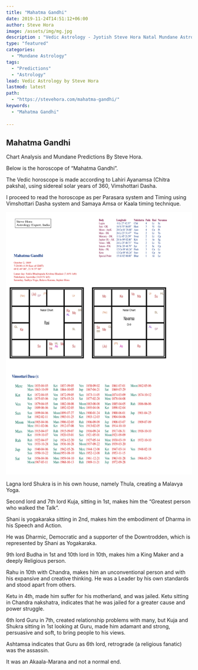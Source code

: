 ```yaml
---
title: "Mahatma Gandhi"
date: 2019-11-24T14:51:12+06:00
author: Steve Hora
image: /assets/img/mg.jpg
description : "Vedic Astrology - Jyotish Steve Hora Natal Mundane Astrology Horoscope Reading Predictions Mahatma Gandhi"
type: "featured"
categories: 
  - "Mundane Astrology"
tags:
  - "Predictions"
  - "Astrology"
lead: Vedic Astrology by Steve Hora
lastmod: latest 
path:
  - "https://stevehora.com/mahatma-gandhi/"
keywords:
  - "Mahatma Gandhi"

---
```


## Mahatma Gandhi

Chart Analysis and Mundane Predictions By Steve Hora.


Below is the horoscope of “Mahatma Gandhi”.


The Vedic horoscope is made according to Lahiri Ayanamsa (Chitra paksha), using sidereal solar years of 360, Vimshottari Dasha.

I proceed to read the horoscope as per Parasara system and Timing using Vimshottari Dasha system and Samaya Amsa or Kaala timing technique.

![Mahatma Gandhi](/assets/img/mahatma-gandhi.png)

Lagna lord Shukra is in his own house, namely Thula, creating a Malavya Yoga.

Second lord and 7th lord Kuja, sitting in 1st, makes him the “Greatest person who walked the Talk”.

Shani is yogakaraka sitting in 2nd, makes him the embodiment of Dharma in his Speech and Action.

He was Dharmic, Democratic and a supporter of the Downtrodden, which is represented by Shani as Yogakaraka.

9th lord Budha in 1st and 10th lord in 10th, makes him a King Maker and a deeply Religious person.

Rahu in 10th with Chandra, makes him an unconventional person and with his expansive and creative thinking. He was a Leader by his own standards and stood apart from others.

Ketu in 4th, made him suffer for his motherland, and was jailed. Ketu sitting in Chandra nakshatra, indicates that he was jailed for a greater cause and power struggle.

6th lord Guru in 7th, created relationship problems with many, but Kuja and Shukra sitting in 1st looking at Guru, made him adamant and strong, persuasive and soft, to bring people to his views.

Ashtamsa indicates that Guru as 6th lord, retrograde (a religious fanatic) was the assassin.

It was an Akaala-Marana and not a normal end.